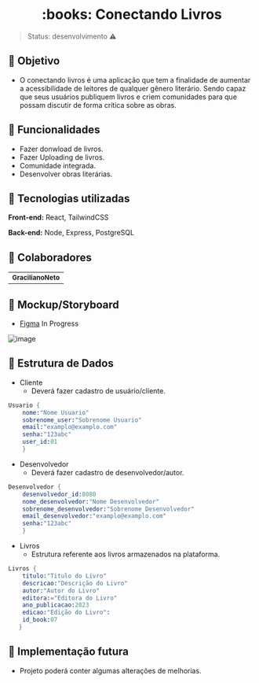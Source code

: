 <h1 align="center"> :books: Conectando Livros </h1>

> Status: desenvolvimento ⚠️
## :pushpin: Objetivo
* O conectando livros é uma aplicação que tem a finalidade de aumentar a acessibilidade de leitores de qualquer gênero literário. Sendo capaz que seus usuários publiquem livros e criem comunidades para que possam discutir de forma crítica sobre as obras.

## :pushpin: Funcionalidades 
* Fazer donwload de livros.
* Fazer Uploading de livros.
* Comunidade integrada.
* Desenvolver obras literárias.


## :pushpin: Tecnologias utilizadas 
**Front-end:** React, TailwindCSS

**Back-end:** Node, Express, PostgreSQL

## :pushpin: Colaboradores 
<table>
  <tr>
    <td align="center">
      <a href="https://github.com/Graciliano-Neto">
        <sub>
          <b>GracilianoNeto</b>
        </sub>
      </a>
    </td>
  </tr>
</table>

## :pushpin: Mockup/Storyboard

- [Figma](https://www.figma.com/file/afGQmgdNhhrzt15v4TWyqf/Planner-Financeiro?node-id=0%3A1&t=vc4LcWT1ifejr4em-1) In Progress

![image](https://user-images.githubusercontent.com/116576105/234355103-15dec49a-3f7c-4bb7-a46d-3e1ee061b452.png)


 ## :pushpin: Estrutura de Dados
- Cliente
  - Deverá fazer cadastro de usuário/cliente.
  
```s
Usuario {
    nome:"Nome Usuario"
    sobrenome_user:"Sobrenome Usuario"
    email:"examplo@examplo.com"
    senha:"123abc"
    user_id:01   
    }

```

- Desenvolvedor
  - Deverá fazer cadastro de desenvolvedor/autor.

```s
Desenvolvedor {
    desenvolvedor_id:8080 
    nome_desenvolvedor:"Nome Desenvolvedor"
    sobrenome_desenvolvedor:"Sobrenome Desenvolvedor"
    email_desenvolvedor:"examplo@examplo.com"
    senha:"123abc"
    }

```

- Livros
  - Estrutura referente aos livros armazenados na plataforma.
 
```s
Livros {
    titulo:"Titulo do Livro"
    descricao:"Descrição do Livro"
    autor:"Autor do Livro"
    editora:="Editora do Livro"  
    ano_publicacao:2023 
    edicao:"Edição do Livro": 
    id_book:07 
   }

```

## :pushpin: Implementação futura
* Projeto poderá conter algumas alterações de melhorias.
